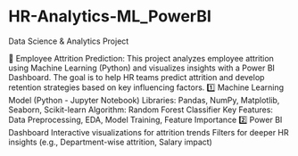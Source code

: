 # HR-Analytics-ML_PowerBI
Data Science &amp; Analytics Project

🚀 Employee Attrition Prediction:
This project analyzes employee attrition using Machine Learning (Python) and visualizes insights with a Power BI Dashboard. The goal is to help HR teams predict attrition and develop retention strategies based on key influencing factors.
1️⃣ Machine Learning Model (Python - Jupyter Notebook)
Libraries: Pandas, NumPy, Matplotlib, Seaborn, Scikit-learn
Algorithm: Random Forest Classifier
Key Features: Data Preprocessing, EDA, Model Training, Feature Importance
2️⃣ Power BI Dashboard
Interactive visualizations for attrition trends
Filters for deeper HR insights (e.g., Department-wise attrition, Salary impact)

